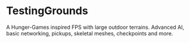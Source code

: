 # TestingGrounds
A Hunger-Games inspired FPS with large outdoor terrains. Advanced AI, basic networking, pickups, skeletal meshes, checkpoints and more.
